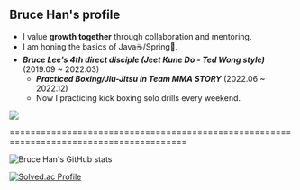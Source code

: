 ## Bruce Han's profile
- I value **growth together** through collaboration and mentoring.
- I am honing the basics of Java:coffee:/Spring🌱.
- _**Bruce Lee's 4th direct disciple (Jeet Kune Do - Ted Wong style)**_ (2019.09 ~ 2022.03)
  - _**Practiced Boxing/Jiu-Jitsu in Team MMA STORY**_ (2022.06 ~ 2022.12)
  - Now I practicing kick boxing solo drills every weekend.

<a href="https://velog.io/@brucehan"><img src="https://img.shields.io/badge/Tech%20Blog-20C997?style=plastic&logo=Velog&logoColor=white"/></a>

========================================================================================


![Bruce Han's GitHub stats](https://github-readme-stats.vercel.app/api?username=intrager&hide=contribs&show_icons=true)

[![Solved.ac Profile](http://mazassumnida.wtf/api/v2/generate_badge?boj=intrager)](https://solved.ac/intrager/)

<!-- ## :hammer_and_wrench:Tech Stack -->

<!-- ### Back
 - <img src="https://img.shields.io/badge/Spring-6DB33F?style=flat-square&logo=Spring&logoColor=white"/> <img src="https://img.shields.io/badge/Node.js-339933?style=flat-square&logo=Node.js&logoColor=white"/> <img src="https://img.shields.io/badge/Express.js-000000?style=flat-square&logo=Express&logoColor=white"/>
 - <img src="https://img.shields.io/badge/MyBatis-000000?style=flat-square&logo=MyBatis&logoColor=black"/> <img src="https://img.shields.io/badge/JPA-000000?style=flat-square&logo=JPA&logoColor=black"/> <img src="https://img.shields.io/badge/JdbcTemplate-007396?style=flat-square&logo=JdbcTemplate&logoColor=black"/>
 - <img src="https://img.shields.io/badge/JUnit5-25A162?style=flat-square&logo=JUnit5&logoColor=white"/> <img src="https://img.shields.io/badge/JUnit4-25A162?style=flat-square&logo=JUnit4&logoColor=white"/>
    #### Template Engine
     - <img src="https://img.shields.io/badge/Thymeleaf-005F0F?style=flat-square&logo=Thymeleaf&logoColor=black"/> <img src="https://img.shields.io/badge/Jsp-FF9900?style=flat-square&logo=Jsp&logoColor=black"/>
 
### DevOps 
 - <img src="https://img.shields.io/badge/Amazon%20EC2-FF9900?style=flat-square&logo=Amazon%20EC2&logoColor=black"/>
 - <img src="https://img.shields.io/badge/MySQL-4479A1?style=flat-square&logo=MySQL&logoColor=black"/> <img src="https://img.shields.io/badge/MariaDB-003545?style=flat-square&logo=MariaDB&logoColor=black"/> <img src="https://img.shields.io/badge/Oracle-F80000?style=flat-square&logo=Oracle&logoColor=black"/> <img src="https://img.shields.io/badge/PostgreSQL-4169E1?style=flat-square&logo=PostgreSQL&logoColor=black"/>
 - <img src="https://img.shields.io/badge/Travis%20CI-3EAAAF?style=flat-square&logo=Travis%20CI&logoColor=black"/> 
 - <img src="https://img.shields.io/badge/Git-F05032?style=flat-square&logo=Git&logoColor=black"/>

### Front
 - <img src="https://img.shields.io/badge/HTML5-E34F26?style=flat-square&logo=HTML5&logoColor=black"/> <img src="https://img.shields.io/badge/CSS3-1572B6?style=flat-square&logo=CSS3&logoColor=black"/> <img src="https://img.shields.io/badge/JavaScript-F7DF1E?style=flat-square&logo=JavaScript&logoColor=black"/>
 - <img src="https://img.shields.io/badge/Bootstrap-7952B3?style=flat-square&logo=Bootstrap&logoColor=white"/> <img src="https://img.shields.io/badge/jQuery-0769AD?style=flat-square&logo=jQuery&logoColor=black"/> 

### Language
 - <img src="https://img.shields.io/badge/Java-007396?style=flat-square&logo=Java&logoColor=white"/> <img src="https://img.shields.io/badge/JavaScript-F7DF1E?style=flat-square&logo=JavaScript&logoColor=black"/>
 - <img src="https://img.shields.io/badge/SQL-000000?style=flat-square&logo=SQL&logoColor=white"/>

### Tools
 #### Collaboration
 - <img src="https://img.shields.io/badge/Notion-000000?style=flat-square&logo=Notion&logoColor=white"/> <img src="https://img.shields.io/badge/Slack-4A154B?style=flat-square&logo=Slack&logoColor=white"/> <img src="https://img.shields.io/badge/Swagger-85EA2D?style=flat-square&logo=Swagger&logoColor=black"/> -->

